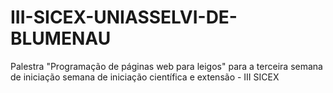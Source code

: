 # III-SICEX-UNIASSELVI-DE-BLUMENAU
Palestra "Programação de páginas web para leigos" para a terceira semana de iniciação semana de iniciação científica e extensão - III SICEX
